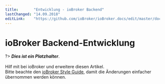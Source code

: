 ```yaml
---
title:       "Entwicklung - ioBroker Backend"
lastChanged: "14.09.2018"
editLink:    "https://github.com/ioBroker/ioBroker.docs/edit/master/docs/dev/controller.md"
---
```


# ioBroker Backend-Entwicklung

?> ***Dies ist ein Platzhalter***.
   <br><br>
   Hilf mit bei ioBroker und erweitere diesen Artikel.  
   Bitte beachte den [ioBroker Style Guide](community/styleguidedoc), 
   damit die Änderungen einfacher übernommen werden können.
